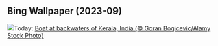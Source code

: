 ## Bing Wallpaper (2023-09)
![](https://www.bing.com/th?id=OHR.KeralaBackwaters_EN-IN5839367689_UHD.jpg&w=1000)Today: [Boat at backwaters of Kerala, India (© Goran Bogicevic/Alamy Stock Photo)](https://www.bing.com/th?id=OHR.KeralaBackwaters_EN-IN5839367689_UHD.jpg)